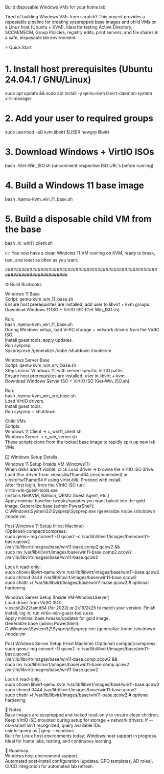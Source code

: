 Build disposable Windows VMs for your home lab

Tired of building Windows VMs from scratch?
This project provides a repeatable pipeline for creating sysprepped base images and child VMs on a Linux host (Ubuntu + KVM). Ideal for testing Active Directory, SCCM/MECM, Group Policies, registry edits, print servers, and file shares in a safe, disposable lab environment.

⚡ Quick Start
# 1. Install host prerequisites (Ubuntu 24.04.1 / GNU/Linux)
sudo apt update && sudo apt install -y qemu-kvm libvirt-daemon-system virt-manager

# 2. Add your user to required groups
sudo usermod -aG kvm,libvirt $USER
newgrp libvirt

# 3. Download Windows + VirtIO ISOs
bash ./Get-Win_ISO.sh (uncomment respective ISO URL's before running)

# 4. Build a Windows 11 base image
bash ./qemu-kvm_win_11_base.sh

# 5. Build a disposable child VM from the base
bash ./c_win11_client.sh

👉 You now have a clean Windows 11 VM running on KVM, ready to break, test, and reset as often as you want.

###############################################################################

⚙️ Build Runbooks

Windows 11 Base \
Script: qemu-kvm_win_11_base.sh \
Ensure host prerequisites are installed; add user to libvirt + kvm groups. \
Download Windows 11 ISO + VirtIO ISO (Get-Win_ISO.sh). 

Run: \
bash ./qemu-kvm_win_11_base.sh \
During Windows setup, load VirtIO storage + network drivers from the VirtIO ISO. \
Install guest tools, apply updates. \
Run sysprep: \
Sysprep.exe /generalize /oobe /shutdown /mode:vm 

Windows Server Base \
Script: qemu-kvm_win_srv_base.sh \
Steps mirror Windows 11, with server-specific VirtIO paths. \
Ensure host prerequisites are installed; user in libvirt + kvm. \
Download Windows Server ISO + VirtIO ISO (Get-Win_ISO.sh). 

Run: \
bash ./qemu-kvm_win_srv_base.sh \
Load VirtIO drivers. \
Install guest tools. \
Run sysprep + shutdown. 

Child VMs \
Scripts: \
Windows 11 Client → c_win11_client.sh \
Windows Server → c_win_server.sh \
These scripts clone from the locked base image to rapidly spin up new lab VMs. 

🪟 Windows Setup Details \
Windows 11 Setup (Inside VM-Windows11) \
When disks aren’t visible, click Load driver → browse the VirtIO ISO drive.
Load Stor driver from:
vioscsi\w11\amd64 (recommended)
or viostor\w11\amd64 if using virtio-blk.
Proceed with install. \
After first login, from the VirtIO ISO run: \
virtio-win-guest-tools.exe \
(installs NetKVM, Balloon, QEMU Guest Agent, etc.) \
Apply minimal baseline tweaks/updates you want baked into the gold image.
Generalize base (admin PowerShell): \
C:\Windows\System32\Sysprep\Sysprep.exe /generalize /oobe /shutdown /mode:vm

Post Windows 11 Setup (Host Machine) \
(Optional) compact/compress: \
sudo qemu-img convert -O qcow2 -c /var/lib/libvirt/images/base/win11-base.qcow2 \
 /var/lib/libvirt/images/base/win11-base.comp2.qcow2 && \
sudo mv /var/lib/libvirt/images/base/win11-base.comp2.qcow2 /var/lib/libvirt/images/base/win11-base.qcow2 

Lock it read-only: \
sudo chown libvirt-qemu:kvm /var/lib/libvirt/images/base/win11-base.qcow2 \
sudo chmod 0444 /var/lib/libvirt/images/base/win11-base.qcow2 \
sudo chattr +i /var/lib/libvirt/images/base/win11-base.qcow2   # optional hardening 

Windows Server Setup (Inside VM-WindowsServer) \
Load driver from VirtIO ISO: \
vioscsi\2k22\amd64 (for 2022)
or 2k19/2k25 to match your version.
Finish install, log in, run virtio-win-guest-tools.exe. \
Apply minimal base tweaks/updates for gold image. \
Generalize base (admin PowerShell): \
C:\Windows\System32\Sysprep\Sysprep.exe /generalize /oobe /shutdown /mode:vm 

Post Windows Server Setup (Host Machine)
(Optional) compact/compress:
sudo qemu-img convert -O qcow2 -c /var/lib/libvirt/images/base/win11-base.qcow2 \
 /var/lib/libvirt/images/base/win11-base.comp.qcow2 && \
sudo mv /var/lib/libvirt/images/base/win11-base.comp.qcow2 /var/lib/libvirt/images/base/win11-base.qcow2

Lock it read-only: \
sudo chown libvirt-qemu:kvm /var/lib/libvirt/images/base/win11-base.qcow2 \
sudo chmod 0444 /var/lib/libvirt/images/base/win11-base.qcow2 \
sudo chattr +i /var/lib/libvirt/images/base/win11-base.qcow2   # optional hardening 

📌 Notes \
Base images are sysprepped and locked read-only to ensure clean children.
Keep VirtIO ISO mounted during setup for storage + network drivers.
If --os-variant isn’t recognized, query available IDs: \
osinfo-query os | grep -i windows \
Built for Linux host environments today; Windows host support in progress. \
Ideal for home labs, testing, and continuous learning.

🚀 Roadmap \
Windows host environment support. \
Automated post-install configuration (updates, GPO templates, AD roles). \
CI/CD integration for automated lab refresh. 

